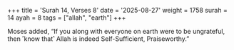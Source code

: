 +++
title = 'Surah 14, Verses 8'
date = '2025-08-27'
weight = 1758
surah = 14
ayah = 8
tags = ["allah", "earth"]
+++

Moses added, “If you along with everyone on earth were to be ungrateful, then ˹know that˺ Allah is indeed Self-Sufficient, Praiseworthy.”